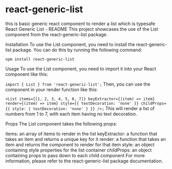 # react-generic-list

this is basic generic react component to render a list which is typesafe
React Generic List - README
This project showcases the use of the List component from the react-generic-list package.

Installation
To use the List component, you need to install the react-generic-list package. You can do this by running the following command:

`npm install react-generic-list`

Usage
To use the List component, you need to import it into your React component like this:

`import { List } from 'react-generic-list';`
Then, you can use the component in your render function like this:

`<List
items={[1, 2, 3, 4, 5, 6, 7]}
keyExtractor={(item) => item}
render={(item) => item}
style={{ textDecoration: 'none' }}
childProps={{ style: { textDecoration: 'none' } }}
/>;`
This will render a list of numbers from 1 to 7, with each item having no text decoration.

Props
The List component takes the following props:

items: an array of items to render in the list
keyExtractor: a function that takes an item and returns a unique key for it
render: a function that takes an item and returns the component to render for that item
style: an object containing style properties for the list container
childProps: an object containing props to pass down to each child component
For more information, please refer to the react-generic-list package documentation.

